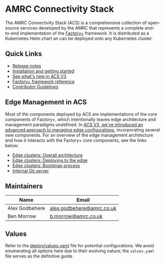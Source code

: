 # AMRC Connectivity Stack

The AMRC Connectivity Stack (ACS) is a comprehensive collection of open-source services developed by the AMRC that represents a complete end-to-end implementation of the [Factory+](https://factoryplus.app.amrc.co.uk) framework. It is distributed as a Kubernetes Helm chart an can be deployed onto any Kubernetes cluster.

## Quick Links
- [Release notes](ReleaseNotes.md)
- [Installation and getting started](docs/installation.md)
- [See what's new in ACS V3](docs/whats-changed-in-v3.md)
- [Factory+ framework reference](https://factoryplus.app.amrc.co.uk)
- [Contributor Guidelines](ContributorGuidelines.md)

## Edge Management in ACS
Most of the components deployed by ACS are implementations of the core components of Factory+, which intentionally leaves edge architecture and management paradigms undefined. In [ACS V3, we've introduced an advanced approach to managing edge configurations](docs/whats-changed-in-v3.md), incorporating several new components. For an overview of the edge management architecture and how it interacts with the Factory+ core components, see the links below:

* [Edge clusters: Overall architecture](./docs/edge-clusters.md)
* [Edge clusters: Deploying to the edge](./docs/edge-deployments.md)
* [Edge clusters: Bootstrap process](./docs/edge-bootstrap.md)
* [Internal Git server](./docs/git-server.md)

## Maintainers

| Name           | Email                       |
|----------------|-----------------------------|
| Alex Godbehere | <alex.godbehere@amrc.co.uk> |
| Ben Morrow     | <b.morrow@amrc.co.uk>       |

## Values

Refer to the [deploy/values.yaml](deploy/values.yaml) file for potential configurations. We avoid enumerating all options here due to their evolving nature; the `values.yaml` file serves as the definitive guide.
